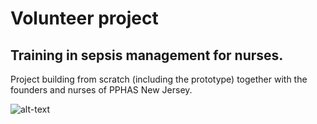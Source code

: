 # Volunteer project

## Training in sepsis management for nurses.

Project building from scratch (including the prototype) together with the founders and nurses of PPHAS New Jersey.

![alt-text](https://github.com/tiagopazhs/sepsis-guide/blob/master/src/assets/sampleGif.gif)
